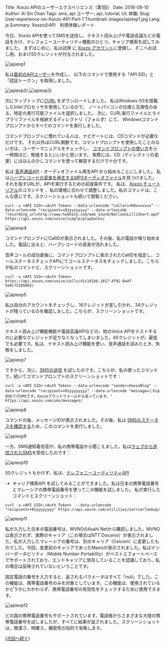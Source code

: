 Title: Xoxzo APIのユーザーエクスペリエンス（第1回）
Date: 2018-08-10
Author: Ai Sin Chan
Tags: sms; api ユーザー; api; tutorial; UI; 体験;
Slug: User-experience-on-Xoxzo-API-Part-1
Thumbnail: images/apiexp1.jpg
Lang: ja
Summary: XoxzoのAPI　利用体験レポート

今日、Xoxzo APIを使ってSMSを送信し、テキスト読み上げや電話会議などの電話をかけ、テレフォニーユーティリティ機能のひとつ、キャリア検索を試してみました。
まずはじめに、私は試用 に [Xoxzo アカウント](https://www.xoxzo.com/ja/accounts/signup/)に登録し、そこへお試し用、おまけ50クレジットが付与されました。

![apiexp1](/images/XoxzoAPI_01_ja.png)

私は[最初のAPIユーザー](https://blog.xoxzo.com/ja/2017/10/13/create-your-first-apiuser/)を作成し、
以下のコマンドで使用する「API SID」と「認証トークン」を取得しました。

![apiexp2](/images/XoxzoAPI_02_ja.png))
![apiexp3](/images/XoxzoAPI_03_ja.png))

次にラップトップに[CURL](https://curl.haxx.se/dlwiz/?type=*) をダウンロードしました。
私はWindows OSを搭載したIntelプロセッサを使用しているので、
ノートパソコンの仕様と互換性のある、特定の実行可能ファイルを選択しました。
次に、CURL実行ファイルとライブラリファイルを格納するディレクトリ（フォルダ）にて、
Windowsコマンドプロンプトからすべてのコマンドを実行しました。

コマンドプロンプトに慣れている人は、ナビゲートには、CDコマンドが必要なだけです。
それ以外はCURL関数です。コマンドプロンプトを使用したことのない方は、ユーザーマニュアルをチェックし、
[コマンドプロンプトの使い方](https://techacademy.jp/magazine/5318)を小一時間ほど、勉強するといいかと思います。
実際には、CD（ディレクトリの変更）にはほんの少しコマンドを使って練習するだけで十分です。

私は [音声通話API](https://www.xoxzo.com/ja/about/voice-api/) - オーディオファイル再生API から始めることにしました。
私は[ハープシコードの音楽を再生するMP3オーディオファイル](http://www.hubharp.com/web_sound/WalloonLilliShort.mp3)を見つけました。
それを指すURLが、APIを実行するための前提条件です。
私は、[Xoxzo チュートリアル](https://blog.xoxzo.com/ja/2017/11/28/making-a-simple-playback-call/)のコマンドを 、私の環境に合わせて調整しました。私のコマンドは、こんな感じです。スクリーンショットも続いて御覧ください。

```
curl -u <API SID>:<Auth Token> --data-urlencode "caller=+60xxxxxxx" --data-urlencode "recipient=+81yyyyyyyy" --data-urlencode "recording_url=http://www.hubharp.com/web_sound/WalloonLilliShort.mp3" https://api.xoxzo.com/voice/simple/playbacks/
```

![apiexp4](/images/XoxzoAPI_04_ja.png) 

コマンドプロンプトにCallIDが表示されました。その後、私の電話が鳴り始めました。電話に出ると、ハープシコードの音楽が流れました。

音声コールの成功直後に、コマンドプロンプトに表示されたCallIDを指定し、コールステータスチェックAPIにてコールステータスをチェックしました。こちらが私のコマンドと、スクリーンショットです。

```
curl -u <API SID>:<Auth Token> https://api.xoxzo.com/voice/calls/41c181b6-1817-4f91-8a4f-5e0cf5105092/
```

![apiexp5](/images/apiexp5.jpg)

私は自分のアカウントをチェックし、16クレジットが差し引かれ、34クレジットが残っているのを確認しました。こちらが、スクリーンショットです。

![apiexp6](/images/apiexp6.jpg)

テキスト読み上げ機能機能や電話会議APIなどの、他のVoice APIをテストするのに必要なクレジットが足りなくなってしまいました。40クレジットが、最低でも必要です。私は、テキスト読み上げ機能を使い、音声通話を試みたとき、失敗をしました。

![apiexp7](/images/apiexp7.jpg)

ですから、次に、[SMSの送信](https://blog.xoxzo.com/ja/2017/10/31/sending-your-first-sms/) を試したのです。こちらが、私の使ったコマンドで、続いてコマンドプロンプトのスクリーンショットです：

```
curl -u <API SID>:<Auth Token> --data-urlencode "sender=XoxzoBlog" --data-urlencode "recipient=+81yyyyyyyy" --data-urlencode "message=これは初めてのSMSです。Xoxzoプラットフォームから送っています。" https://api.xoxzo.com/sms/messages/
```

![apiexp8](/images/apiexp8.jpg)

コマンドの後、メッセージIDが表示されました。その後、私は
[SMSのステータスを確認する](https://blog.xoxzo.com/ja/2017/11/15/checking-your-sms-status/)ため、このコマンドを実行しました。

![apiexp9](/images/apiexp9.jpg)

一方、SMS通知着信音が、私の携帯電話から聞こえました。私は[ウェブから送信されたSMS](https://www.xoxzo.com/ja/about/sms-api/)を受信したのです：

![apiexp10](/images/apiexp10.jpg)

50クレジットもかけず、私は、[テレフォニーユーティリティAPI](https://www.xoxzo.com/ja/about/utilities-api/)
- キャリア検索API を試してみることができました。私は日本の携帯電話番号とマレーシアの携帯電話番号を使ってこの機能を試しました。
私が実行したコマンドとスクリーンショット：

```
curl -u <API SID>:<Auth Token>  --data-urlencode "recipient=+81yyyyyyyy" https://api.xoxzo.com/utilities/carrierlookup/
```

![apiexp11](/images/apiexp11.jpg)
 
私が入力した日本の電話番号は、MVNOのAsahi Netから購読しました。MVNOは表示されず、実際のキャリア（この場合はNTT Docomo）が表示されました。私が入力したマレーシアの番号は、別のキャリア（Celcom）に変更したものでした。今回、変更前のキャリアであったMaxisが表示されました。私はナンバーポータビリティ（Mobile Number Portability）がベストエフォートベースでサポートされており、エンドキャリアに依存していることを認識しており、私の場合は反映されていないということです。

固定電話の番号を入力すると、返されるパラメータはすべて「null」でした。この機能は、携帯電話番号のみを対象としています。この機能は、使用されているかどうかにかかわらず、携帯電話番号の有効性をチェックするために使用できます。


![apiexp12](/images/apiexp12.jpg)
 
どの国の携帯電話番号もサポートされています。電話帳からさまざまな大陸の携帯電話番号を試しましたが、すべてに結果が返されました。スクリーンショットは、簡潔さ、明確さ、機密性の目的で省略します。

[(次回へ続く)](https://blog.xoxzo.com/ja/2018/08/10/user-experience-on-xoxzo-api-part-2/)
